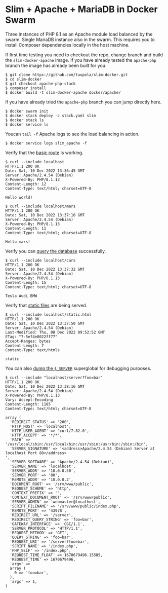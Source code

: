 # Slim + Apache + MariaDB in Docker Swarm

Three instances of PHP 8.1 as an Apache module load balanced by the swarm. Single MariaDB instance also in the swarm. This requires you to install Composer dependencies locally in the host machine.

If first time testing you need to checkout the repo, change branch and build the `slim-docker-apache` image. If you have already tested the `apache-php` branch the image has already been built for you.

```
$ git clone https://github.com/tuupola/slim-docker.git
$ cd slim-docker
$ git checkout apache-php-stack
$ composer install
$ docker build -t slim-docker-apache docker/apache/
```

If you have already tried the `apache-php` branch you can jump directly here.

```
$ docker swarm init
$ docker stack deploy -c stack.yaml slim
$ docker stack ls
$ docker service ls
```

Youcan `tail -f` Apache logs to see the load balancing in action.

```
$ docker service logs slim_apache -f
```

Verify that the [basic route](https://github.com/tuupola/slim-docker/blob/apache-php/app.php#L43-L51) is working.

```
$ curl --include localhost
HTTP/1.1 200 OK
Date: Sat, 10 Dec 2022 13:36:45 GMT
Server: Apache/2.4.54 (Debian)
X-Powered-By: PHP/8.1.13
Content-Length: 12
Content-Type: text/html; charset=UTF-8

Hello world!

$ curl --include localhost/mars
HTTP/1.1 200 OK
Date: Sat, 10 Dec 2022 13:37:10 GMT
Server: Apache/2.4.54 (Debian)
X-Powered-By: PHP/8.1.13
Content-Length: 11
Content-Type: text/html; charset=UTF-8

Hello mars!
```

Verify you can [query the database](https://github.com/tuupola/slim-docker/blob/apache-php/app.php#L26-L41) successfully.

```
$ curl --include localhost/cars
HTTP/1.1 200 OK
Date: Sat, 10 Dec 2022 13:37:32 GMT
Server: Apache/2.4.54 (Debian)
X-Powered-By: PHP/8.1.13
Content-Length: 15
Content-Type: text/html; charset=UTF-8

Tesla Audi BMW
```

Verify that [static files](https://github.com/tuupola/slim-docker/blob/apache-php/public/static.html) are being served.

```
$ curl --include localhost/static.html
HTTP/1.1 200 OK
Date: Sat, 10 Dec 2022 13:37:50 GMT
Server: Apache/2.4.54 (Debian)
Last-Modified: Thu, 08 Dec 2022 09:52:52 GMT
ETag: "7-5ef4e0022ff77"
Accept-Ranges: bytes
Content-Length: 7
Content-Type: text/htmls

static
```

You can also [dump the `$_SERVER`](https://github.com/tuupola/slim-docker/blob/apache-php/app.php#L17-L24) superglobal for debugging purposes.

```
$ curl --include "localhost/server?foo=bar"
HTTP/1.1 200 OK
Date: Sat, 10 Dec 2022 13:38:16 GMT
Server: Apache/2.4.54 (Debian)
X-Powered-By: PHP/8.1.13
Vary: Accept-Encoding
Content-Length: 1185
Content-Type: text/html; charset=UTF-8

array (
  'REDIRECT_STATUS' => '200',
  'HTTP_HOST' => 'localhost',
  'HTTP_USER_AGENT' => 'curl/7.82.0',
  'HTTP_ACCEPT' => '*/*',
  'PATH' => '/usr/local/sbin:/usr/local/bin:/usr/sbin:/usr/bin:/sbin:/bin',
  'SERVER_SIGNATURE' => '<address>Apache/2.4.54 (Debian) Server at localhost Port 80</address>
',
  'SERVER_SOFTWARE' => 'Apache/2.4.54 (Debian)',
  'SERVER_NAME' => 'localhost',
  'SERVER_ADDR' => '10.0.0.50',
  'SERVER_PORT' => '80',
  'REMOTE_ADDR' => '10.0.0.2',
  'DOCUMENT_ROOT' => '/srv/www/public',
  'REQUEST_SCHEME' => 'http',
  'CONTEXT_PREFIX' => '',
  'CONTEXT_DOCUMENT_ROOT' => '/srv/www/public',
  'SERVER_ADMIN' => 'webmaster@localhost',
  'SCRIPT_FILENAME' => '/srv/www/public/index.php',
  'REMOTE_PORT' => '43978',
  'REDIRECT_URL' => '/server',
  'REDIRECT_QUERY_STRING' => 'foo=bar',
  'GATEWAY_INTERFACE' => 'CGI/1.1',
  'SERVER_PROTOCOL' => 'HTTP/1.1',
  'REQUEST_METHOD' => 'GET',
  'QUERY_STRING' => 'foo=bar',
  'REQUEST_URI' => '/server?foo=bar',
  'SCRIPT_NAME' => '/index.php',
  'PHP_SELF' => '/index.php',
  'REQUEST_TIME_FLOAT' => 1670679496.15585,
  'REQUEST_TIME' => 1670679496,
  'argv' =>
  array (
    0 => 'foo=bar',
  ),
  'argc' => 1,
)
```